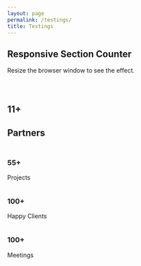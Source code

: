 ```yaml
---
layout: page
permalink: /testings/
title: Testings
---
```



<html>
<head>
<meta name="viewport" content="width=device-width, initial-scale=1">
<link rel="stylesheet" href="https://cdnjs.cloudflare.com/ajax/libs/font-awesome/4.7.0/css/font-awesome.min.css">
<style>
* {
  box-sizing: border-box;
}

body {
  
}

/* Float four columns side by side */
.column {
  float: left;
  width: 25%;
  padding: 0 5px;
}

.row {margin: 0 5px;}

/* Clear floats after the columns */
.row:after {
  content: "";
  display: table;
  clear: both;
}

/* Responsive columns */
@media screen and (max-width: 600px) {
  .column {
    width: 100%;
    display: block;
    margin-bottom: 15px;
  }
}

/* Style the counter cards */
.card {
  box-shadow: 0 4px 8px 0 rgba(0, 0, 0, 0.2);
  padding: 14px;
  text-align: center;
  background-color: #444;
  color: white;
}

.fa 
</style>
</head>
<body>

<h2>Responsive Section Counter</h2>
<p>Resize the browser window to see the effect.</p>
<br>

<div class="row">
  <div class="column">
    <div class="card">
      <h1><i class="fa fa-trophy"></i></h1>
      <h2>11+</h2>
      <h2>Partners</h2>
    </div>
  </div>

  <div class="column">
    <div class="card">
      <h2><i class="fa fa-check"></i></h1>
      <h3>55+</h3>
      <p>Projects</p>
    </div>
  </div>
  
  <div class="column">
    <div class="card">
      <p><i class="fa fa-smile-o"></i></p>
      <h3>100+</h3>
      <p>Happy Clients</p>
    </div>
  </div>
  
  <div class="column">
    <div class="card">
      <p><i class="fa fa-coffee"></i></p>
      <h3>100+</h3>
      <p>Meetings</p>
    </div>
  </div>
</div>

</body>
</html>
